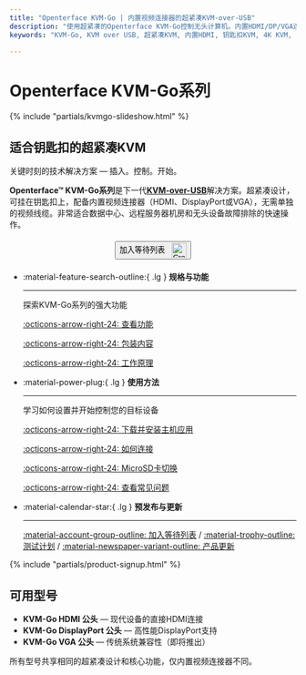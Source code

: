 ```yaml
---
title: "Openterface KVM-Go | 内置视频连接器的超紧凑KVM-over-USB"
description: "使用超紧凑的Openterface KVM-Go控制无头计算机。内置HDMI/DP/VGA连接器消除线缆需求。钥匙扣大小的KVM-over-USB解决方案，支持4K，专为IT专业人士和开发者设计。"
keywords: "KVM-Go, KVM over USB, 超紧凑KVM, 内置HDMI, 钥匙扣KVM, 4K KVM, 无头控制, USB KVM, 便携KVM, DisplayPort KVM, VGA KVM, IT工具, 服务器管理"

---
```


# **Openterface KVM-Go系列**

{% include "partials/kvmgo-slideshow.html" %}

<div class="slogan-highlight">
  <h2 class="slogan-text">适合钥匙扣的超紧凑KVM</h2>
  <div class="slogan-subtitle">关键时刻的技术解决方案 — 插入。控制。开始。</div>
</div>

**Openterface™ KVM-Go系列**是下一代[**KVM-over-USB**](/faq/kvm-over-usb/)解决方案。超紧凑设计，可挂在钥匙扣上，配备内置视频连接器（HDMI、DisplayPort或VGA），无需单独的视频线缆。非常适合数据中心、远程服务器机房和无头设备故障排除的快速操作。

<div style="text-align: center; margin: 20px 0;">
  <button class="md-button" onclick="window.open('{{ config.extra.kvmgo_purchase_link }}', '_blank')">
    加入等待列表
    <img 
      class="skip-lightbox"
      src="https://assets.openterface.com/images/trademark/crowd-supply.svg" 
      alt="Crowd Supply" 
      style="vertical-align: middle; height: 26px; margin-left: 8px;">
  </button>
</div>

<div class="grid cards" markdown>

-   :material-feature-search-outline:{ .lg } __规格与功能__

    ---

    探索KVM-Go系列的强大功能

    [:octicons-arrow-right-24: 查看功能](/product/kvm-go/features)

    [:octicons-arrow-right-24: 包装内容](/product/kvm-go/whats-in-the-box/)

    [:octicons-arrow-right-24: 工作原理](/faq/kvm-over-usb/)


-   :material-power-plug:{ .lg } __使用方法__

    ---

    学习如何设置并开始控制您的目标设备

    [:octicons-arrow-right-24: 下载并安装主机应用](/app)

    [:octicons-arrow-right-24: 如何连接](/product/kvm-go/how-to-connect)

    [:octicons-arrow-right-24: MicroSD卡切换](/product/kvm-go/microsd-switch)

    [:octicons-arrow-right-24: 查看常见问题](/product/kvm-go/faq)

</div>


<div class="grid cards" markdown>

-   :material-calendar-star:{ .lg } __预发布与更新__

    ---

    [:material-account-group-outline: 加入等待列表](https://forms.gle/yaS1F5E5MSo8DWNZ6) / [:material-trophy-outline: 测试计划](https://forms.gle/yaS1F5E5MSo8DWNZ6) / [:material-newspaper-variant-outline: 产品更新](/product/kvm-go/updates)

</div>

{% include "partials/product-signup.html" %}

## 可用型号

- **KVM-Go HDMI 公头** — 现代设备的直接HDMI连接
- **KVM-Go DisplayPort 公头** — 高性能DisplayPort支持  
- **KVM-Go VGA 公头** — 传统系统兼容性（即将推出）

所有型号共享相同的超紧凑设计和核心功能，仅内置视频连接器不同。
